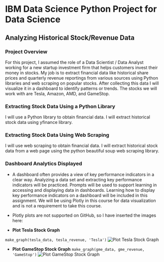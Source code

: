 # IBM Data Science Python Project for Data Science
## Analyzing Historical Stock/Revenue Data
### Project Overview
For this project, I  assumed the role of a Data Scientist / Data Analyst working for a new startup investment firm that helps customers invest their money in stocks. My job is to extract financial data like historical share prices and quarterly revenue reportings from various sources using Python libraries and web scraping on popular stocks. After collecting this data I will visualize it in a dashboard to identify patterns or trends. The stocks we will work with are Tesla, Amazon, AMD, and GameStop.

### Extracting Stock Data Using a Python Library
I will use a Python library to obtain financial data. I will extract historical stock data using yfinance library. 

### Extracting Stock Data Using Web Scraping
I will use web scraping to obtain financial data. I will extract historical stock data from a web page using the python beautiful soup web scraping library.

### Dashboard Analytics Displayed
- A dashboard often provides a view of key performance indicators in a clear way. Analyzing a data set and extracting key performance indicators will be practiced. Prompts will be used to support learning in accessing and displaying data in dashboards. Learning how to display key performance indicators on a dashboard will be included in this assignment. We will be using Plotly in this course for data visualization and is not a requirement to take this course.
- Plotly plots are not supported on GitHub, so I have inserted the images here:

- **Plot Tesla Stock Graph**

```make_graph(tesla_data, tesla_revenue, 'Tesla')```
![Plot Tesla Stock Graph](img/tesla.png)

- **Plot GameStop Stock Graph**
```make_graph(gme_data, gme_revenue, 'GameStop')```
![Plot GameStop Stock Graph](img/gamestop.png)


